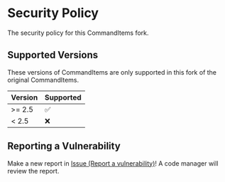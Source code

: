 # Security Policy

The security policy for this CommandItems fork.

## Supported Versions

These versions of CommandItems are only supported in this fork of the original CommandItems.

| Version | Supported          |
| ------- | ------------------ |
| >= 2.5  | :white_check_mark: |
| < 2.5   | :x:                |

## Reporting a Vulnerability

Make a new report in [Issue (Report a vulnerability)](https://github.com/Relaxing9/CommandItems/security/advisories/new)!
A code manager will review the report.

